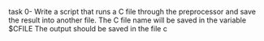 task 0- Write a script that runs a C file through the preprocessor and save the result into another file.
The C file name will be saved in the variable $CFILE
The output should be saved in the file c
